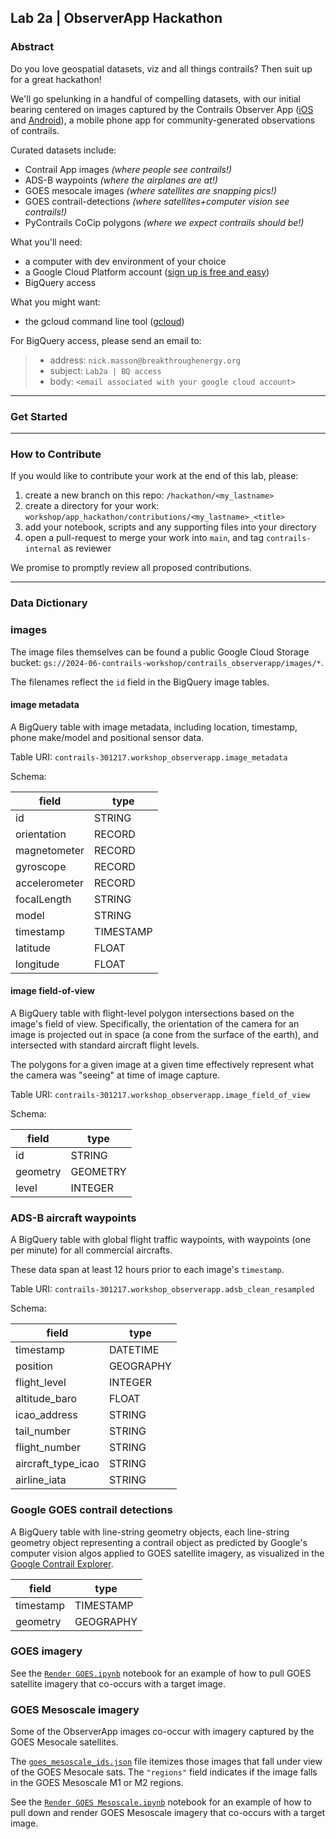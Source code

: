 ## Lab 2a | ObserverApp Hackathon

### Abstract
Do you love geospatial datasets, viz and all things contrails? Then suit up for a great hackathon!

We'll go spelunking in a handful of compelling datasets, 
with our initial bearing centered on images captured by the Contrails Observer App ([iOS](https://apps.apple.com/us/app/contrails-observer/id6454432163) and [Android](https://play.google.com/store/apps/details?id=com.breakthrough.contrails&hl=en_US&pli=1)), 
a mobile phone app for community-generated observations of contrails.

Curated datasets include:
- Contrail App images *(where people see contrails!)*
- ADS-B waypoints *(where the airplanes are at!)*
- GOES mesocale images *(where satellites are snapping pics!)*
- GOES contrail-detections *(where satellites+computer vision see contrails!)*
- PyContrails CoCip polygons *(where we expect contrails should be!)*

What you'll need:
- a computer with dev environment of your choice
- a Google Cloud Platform account ([sign up is free and easy](https://console.cloud.google.com))
- BigQuery access

What you might want:
- the gcloud command line tool ([gcloud](https://cloud.google.com/sdk/docs/install))

For BigQuery access, please send an email to:
> - address: `nick.masson@breakthroughenergy.org`  
> - subject: `Lab2a | BQ access`
> - body: `<email associated with your google cloud account>`

--------

### Get Started

--------

### How to Contribute
If you would like to contribute your work at the end of this lab, please:

1. create a new branch on this repo: `/hackathon/<my_lastname>`
2. create a directory for your work: `workshop/app_hackathon/contributions/<my_lastname>_<title>`
3. add your notebook, scripts and any supporting files into your directory
4. open a pull-request to merge your work into `main`, and tag `contrails-internal` as reviewer

We promise to promptly review all proposed contributions.

---------

### Data Dictionary

### images
The image files themselves can be found a public Google Cloud Storage bucket: `gs://2024-06-contrails-workshop/contrails_observerapp/images/*`.

The filenames reflect the `id` field in the BigQuery image tables.

#### image metadata
A BigQuery table with image metadata, including location, timestamp, phone make/model and positional sensor data.

Table URI: `contrails-301217.workshop_observerapp.image_metadata`

Schema:

| field         | type      | 
|---------------|-----------|
| id            | STRING    | 
| orientation   | RECORD    |                         
| magnetometer  | RECORD    |                         
| gyroscope     | RECORD    |                          
| accelerometer | RECORD    |                          
| focalLength   | STRING    | 
| model         | STRING    | 
| timestamp     | TIMESTAMP | 
| latitude      | FLOAT     | 
| longitude     | FLOAT     |

#### image field-of-view
A BigQuery table with flight-level polygon intersections based on the image's field of view.
Specifically, the orientation of the camera for an image is projected out in space (a cone from the surface of the earth),
and intersected with standard aircraft flight levels.

The polygons for a given image at a given time effectively represent what the camera was "seeing" at time of image capture.

Table URI: `contrails-301217.workshop_observerapp.image_field_of_view`

Schema:

| field    | type     |
|----------|----------|
| id       | STRING   |
| geometry | GEOMETRY |
| level    | INTEGER  |

### ADS-B aircraft waypoints
A BigQuery table with global flight traffic waypoints, with waypoints (one per minute) for all commercial aircrafts.

These data span at least 12 hours prior to each image's `timestamp`.

Table URI: `contrails-301217.workshop_observerapp.adsb_clean_resampled`

Schema:

| field              | type      |
|--------------------|-----------|
| timestamp          | DATETIME  |
| position           | GEOGRAPHY |
| flight_level       | INTEGER   |
| altitude_baro      | FLOAT     |
| icao_address       | STRING    |
| tail_number        | STRING    |
| flight_number      | STRING    |
| aircraft_type_icao | STRING    |
| airline_iata       | STRING    |

### Google GOES contrail detections
A BigQuery table with line-string geometry objects, 
each line-string geometry object representing a contrail object as predicted by Google's
computer vision algos applied to GOES satellite imagery, 
as visualized in the [Google Contrail Explorer](https://contrails.webapps.google.com/main?imagetype=cirrus&latitude=36.019&longitude=-101.768&zoom=1.03&time=1695672439).

| field     | type      |
|-----------|-----------|
| timestamp | TIMESTAMP |
| geometry  | GEOGRAPHY |

### GOES imagery
See the [`Render GOES.ipynb`](./goes_mesoscale/Render%GOES/Render%20GOES.ipynb) notebook
for an example of how to pull GOES satellite imagery that co-occurs with a target image.

### GOES Mesoscale imagery
Some of the ObserverApp images co-occur with imagery captured by the GOES Mesocale satellites.

The [`goes_mesoscale_ids.json`](./goes_mesoscale/goes_mesocale_ids.json) file
itemizes those images that fall under view of the GOES Mesocale sats. 
The `"regions"` field indicates if the image falls in the GOES Mesoscale M1 or M2 regions.

See the [`Render GOES Mesoscale.ipynb`](./references/Render%20GOES%20Mesoscale.ipynb) notebook
for an example of how to pull down and render GOES Mesoscale imagery that co-occurs with a target image.

